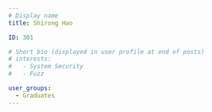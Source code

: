 ```yaml
---
# Display name
title: Shirong Hao

ID: 301

# Short bio (displayed in user profile at end of posts)
# interests:
#   - System Security
#   - Fuzz

user_groups:
  - Graduates
---
```


